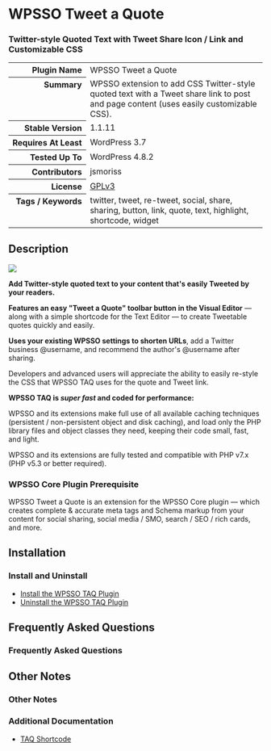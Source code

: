 <h1>WPSSO Tweet a Quote</h1><h3>Twitter-style Quoted Text with Tweet Share Icon / Link and Customizable CSS</h3>

<table>
<tr><th align="right" valign="top" nowrap>Plugin Name</th><td>WPSSO Tweet a Quote</td></tr>
<tr><th align="right" valign="top" nowrap>Summary</th><td>WPSSO extension to add CSS Twitter-style quoted text with a Tweet share link to post and page content (uses easily customizable CSS).</td></tr>
<tr><th align="right" valign="top" nowrap>Stable Version</th><td>1.1.11</td></tr>
<tr><th align="right" valign="top" nowrap>Requires At Least</th><td>WordPress 3.7</td></tr>
<tr><th align="right" valign="top" nowrap>Tested Up To</th><td>WordPress 4.8.2</td></tr>
<tr><th align="right" valign="top" nowrap>Contributors</th><td>jsmoriss</td></tr>
<tr><th align="right" valign="top" nowrap>License</th><td><a href="https://www.gnu.org/licenses/gpl.txt">GPLv3</a></td></tr>
<tr><th align="right" valign="top" nowrap>Tags / Keywords</th><td>twitter, tweet, re-tweet, social, share, sharing, button, link, quote, text, highlight, shortcode, widget</td></tr>
</table>

<h2>Description</h2>

<p><img class="readme-icon" src="https://surniaulula.github.io/wpsso-tweet-a-quote/assets/icon-256x256.png"></p>

<p><strong>Add Twitter-style quoted text to your content that's easily Tweeted by your readers.</strong></p>

<p><strong>Features an easy "Tweet a Quote" toolbar button in the Visual Editor</strong> &mdash; along with a simple shortcode for the Text Editor &mdash; to create Tweetable quotes quickly and easily.</p>

<p><strong>Uses your existing WPSSO settings to shorten URLs</strong>, add a Twitter business @username, and recommend the author's @username after sharing.</p>

<p>Developers and advanced users will appreciate the ability to easily re-style the CSS that WPSSO TAQ uses for the quote and Tweet link.</p>

<p><strong>WPSSO TAQ is <em>super fast</em> and coded for performance:</strong></p>

<p>WPSSO and its extensions make full use of all available caching techniques (persistent / non-persistent object and disk caching), and load only the PHP library files and object classes they need, keeping their code small, fast, and light.</p>

<p>WPSSO and its extensions are fully tested and compatible with PHP v7.x (PHP v5.3 or better required).</p>

<h3>WPSSO Core Plugin Prerequisite</h3>

<p>WPSSO Tweet a Quote is an extension for the WPSSO Core plugin &mdash; which creates complete &amp; accurate meta tags and Schema markup from your content for social sharing, social media / SMO, search / SEO / rich cards, and more.</p>


<h2>Installation</h2>

<h3>Install and Uninstall</h3>

<ul>
<li><a href="https://wpsso.com/docs/plugins/wpsso-tweet-a-quote/installation/install-the-plugin/">Install the WPSSO TAQ Plugin</a></li>
<li><a href="https://wpsso.com/docs/plugins/wpsso-tweet-a-quote/installation/uninstall-the-plugin/">Uninstall the WPSSO TAQ Plugin</a></li>
</ul>


<h2>Frequently Asked Questions</h2>

<h3>Frequently Asked Questions</h3>


<h2>Other Notes</h2>

<h3>Other Notes</h3>
<h3>Additional Documentation</h3>

<ul>
<li><a href="https://wpsso.com/docs/plugins/wpsso-tweet-a-quote/notes/taq-shortcode/">TAQ Shortcode</a></li>
</ul>

